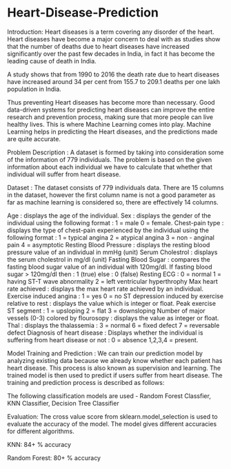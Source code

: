 # Heart-Disease-Prediction

Introduction:
Heart diseases is a term covering any disorder of the heart. Heart diseases have become a major concern to deal with as studies show that the number of deaths due to heart diseases have increased significantly over the past few decades in India, in fact it has become the leading cause of death in India.

A study shows that from 1990 to 2016 the death rate due to heart diseases have increased around 34 per cent from 155.7 to 209.1 deaths per one lakh population in India.

Thus preventing Heart diseases has become more than necessary. Good data-driven systems for predicting heart diseases can improve the entire research and prevention process, making sure that more people can live healthy lives. This is where Machine Learning comes into play. Machine Learning helps in predicting the Heart diseases, and the predictions made are quite accurate.

Problem Description :
A dataset is formed by taking into consideration some of the information of 779 individuals. The problem is based on the given information about each individual we have to calculate that whether that individual will suffer from heart disease.

Dataset :
The dataset consists of 779 individuals data. There are 15 columns in the dataset, however the first column name is not a good parameter as far as machine learning is considered so, there are effectively 14 columns.

Age : displays the age of the individual.
Sex : displays the gender of the individual using the following format : 1 = male 0 = female.
Chest-pain type : displays the type of chest-pain experienced by the individual using the following format : 1 = typical angina 2 = atypical angina 3 = non - anginal pain 4 = asymptotic
Resting Blood Pressure : displays the resting blood pressure value of an individual in mmHg (unit)
Serum Cholestrol : displays the serum cholestrol in mg/dl (unit)
Fasting Blood Sugar : compares the fasting blood sugar value of an individual with 120mg/dl. If fasting blood sugar > 120mg/dl then : 1 (true) else : 0 (false)
Resting ECG : 0 = normal 1 = having ST-T wave abnormality 2 = left ventricular hyperthrophy
Max heart rate achieved : displays the max heart rate achieved by an individual.
Exercise induced angina : 1 = yes 0 = no
ST depression induced by exercise relative to rest : displays the value which is integer or float.
Peak exercise ST segment : 1 = upsloping 2 = flat 3 = downsloping
Number of major vessels (0-3) colored by flourosopy : displays the value as integer or float.
Thal : displays the thalassemia : 3 = normal 6 = fixed defect 7 = reversable defect
Diagnosis of heart disease : Displays whether the individual is suffering from heart disease or not : 0 = absence 1,2,3,4 = present.

Model Training and Prediction :
We can train our prediction model by analyzing existing data because we already know whether each patient has heart disease. This process is also known as supervision and learning. The trained model is then used to predict if users suffer from heart disease. The training and prediction process is described as follows:


The following classification models are used - Random Forest Classfier, KNN Classifier, Decision Tree Classifier

Evaluation:
The cross value score from sklearn.model_selection is used to evaluate the accuracy of the model.
The model gives different accuracies for different algorithms.

KNN: 84+ % accuracy

Random Forest: 80+ % accuracy

